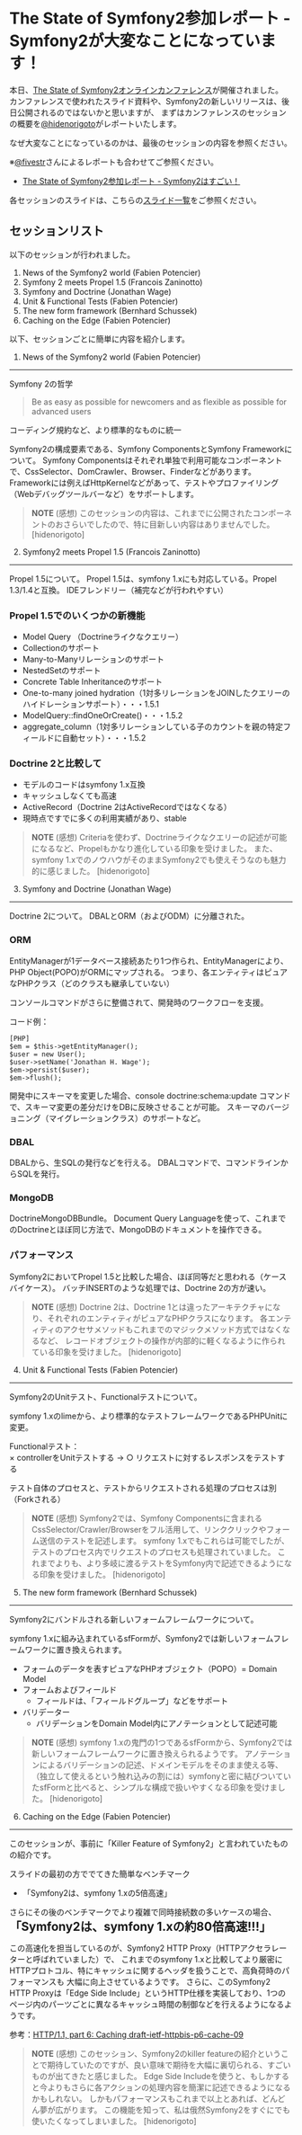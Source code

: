 The State of Symfony2参加レポート - Symfony2が大変なことになっています！
==========================================================================

本日、[The State of Symfony2オンラインカンファレンス](http://www.symfony-live.com/)が開催されました。
カンファレンスで使われたスライド資料や、Symfony2の新しいリリースは、後日公開されるのではないかと思いますが、
まずはカンファレンスのセッションの概要を[@hidenorigoto](http://twitter.com/hidenorigoto)がレポートいたします。

なぜ大変なことになっているのかは、最後のセッションの内容を参照ください。


※[@fivestr](http://twitter.com/fivestr)さんによるレポートも合わせてご参照ください。

- [The State of Symfony2参加レポート - Symfony2はすごい！](20100623-the-state-of-symfony2-2)


各セッションのスライドは、こちらの[スライド一覧](20100624-the-state-of-symfony2-slides)をご参照ください。


セッションリスト
----------------

以下のセッションが行われました。

1. News of the Symfony2 world (Fabien Potencier)
2. Symfony 2 meets Propel 1.5 (Francois Zaninotto)
3. Symfony and Doctrine (Jonathan Wage)
4. Unit & Functional Tests (Fabien Potencier)
5. The new form framework (Bernhard Schussek)
6. Caching on the Edge (Fabien Potencier)

以下、セッションごとに簡単に内容を紹介します。


1. News of the Symfony2 world (Fabien Potencier)
------------------------------------------------

Symfony 2の哲学

> Be as easy as possible for newcomers
> and as flexible as possible for advanced users

コーディング規約など、より標準的なものに統一


Symfony2の構成要素である、Symfony ComponentsとSymfony Frameworkについて。
Symfony Componentsはそれぞれ単独で利用可能なコンポーネントで、CssSelector、DomCrawler、Browser、Finderなどがあります。
Frameworkには例えばHttpKernelなどがあって、テストやプロファイリング（Webデバッグツールバーなど）をサポートします。


> **NOTE**
> (感想)
> このセッションの内容は、これまでに公開されたコンポーネントのおさらいでしたので、特に目新しい内容はありませんでした。
> [hidenorigoto]



2. Symfony2 meets Propel 1.5 (Francois Zaninotto)
--------------------------------------------------

Propel 1.5について。
Propel 1.5は、symfony 1.xにも対応している。Propel 1.3/1.4と互換。
IDEフレンドリー（補完などが行われやすい）

### Propel 1.5でのいくつかの新機能

- Model Query （Doctrineライクなクエリー）
- Collectionのサポート
- Many-to-Manyリレーションのサポート
- NestedSetのサポート
- Concrete Table Inheritanceのサポート
- One-to-many joined hydration（1対多リレーションをJOINしたクエリーのハイドレーションサポート）・・・1.5.1
- ModelQuery::findOneOrCreate()・・・1.5.2
- aggregate_column（1対多リレーションしている子のカウントを親の特定フィールドに自動セット）・・・1.5.2


### Doctrine 2と比較して

- モデルのコードはsymfony 1.x互換
- キャッシュしなくても高速
- ActiveRecord（Doctrine 2はActiveRecordではなくなる）
- 現時点ですでに多くの利用実績があり、stable


> **NOTE**
> (感想)
> Criteriaを使わず、Doctrineライクなクエリーの記述が可能になるなど、Propelもかなり進化している印象を受けました。
> また、symfony 1.xでのノウハウがそのままSymfony2でも使えそうなのも魅力的に感じました。
> [hidenorigoto]



3. Symfony and Doctrine (Jonathan Wage)
---------------------------------------

Doctrine 2について。
DBALとORM（およびODM）に分離された。

### ORM

EntityManagerが1データベース接続あたり1つ作られ、EntityManagerにより、PHP Object(POPO)がORMにマップされる。
つまり、各エンティティはピュアなPHPクラス（どのクラスも継承していない）

コンソールコマンドがさらに整備されて、開発時のワークフローを支援。

コード例：

    [PHP]
    $em = $this->getEntityManager();
    $user = new User();
    $user->setName('Jonathan H. Wage');
    $em->persist($user);
    $em->flush();

開発中にスキーマを変更した場合、console doctrine:schema:update コマンドで、スキーマ変更の差分だけをDBに反映させることが可能。
スキーマのバージョニング（マイグレーションクラス）のサポートなど。


### DBAL

DBALから、生SQLの発行などを行える。
DBALコマンドで、コマンドラインからSQLを発行。


### MongoDB

DoctrineMongoDBBundle。
Document Query Languageを使って、これまでのDoctrineとほぼ同じ方法で、MongoDBのドキュメントを操作できる。


### パフォーマンス

Symfony2においてPropel 1.5と比較した場合、ほぼ同等だと思われる（ケースバイケース）。
バッチINSERTのような処理では、Doctrine 2の方が速い。


> **NOTE**
> (感想)
> Doctrine 2は、Doctrine 1とは違ったアーキテクチャになり、それぞれのエンティティがピュアなPHPクラスになります。
> 各エンティティのアクセサメソッドもこれまでのマジックメソッド方式ではなくなるなど、
> レコードオブジェクトの操作が内部的に軽くなるように作られている印象を受けました。
> [hidenorigoto]



4. Unit & Functional Tests (Fabien Potencier)
---------------------------------------------

Symfony2のUnitテスト、Functionalテストについて。

symfony 1.xのlimeから、より標準的なテストフレームワークであるPHPUnitに変更。

Functionalテスト：<br />
× controllerをUnitテストする → ○ リクエストに対するレスポンスをテストする

テスト自体のプロセスと、テストからリクエストされる処理のプロセスは別（Forkされる）


> **NOTE**
> (感想)
> Symfony2では、Symfony Componentsに含まれるCssSelector/Crawler/Browserをフル活用して、リンククリックやフォーム送信のテストを記述します。
> symfony 1.xでもこれらは可能でしたが、テストのプロセス内でリクエストのプロセスも処理されていました。
> これまでよりも、より多岐に渡るテストをSymfony内で記述できるようになる印象を受けました。
> [hidenorigoto]



5. The new form framework (Bernhard Schussek)
---------------------------------------------

Symfony2にバンドルされる新しいフォームフレームワークについて。

symfony 1.xに組み込まれているsfFormが、Symfony2では新しいフォームフレームワークに置き換えられます。

- フォームのデータを表すピュアなPHPオブジェクト（POPO）= Domain Model
- フォームおよびフィールド
  - フィールドは、「フィールドグループ」などをサポート
- バリデーター
  - バリデーションをDomain Model内にアノテーションとして記述可能


> **NOTE**
> (感想)
> symfony 1.xの鬼門の1つであるsfFormから、Symfony2では新しいフォームフレームワークに置き換えられるようです。
> アノテーションによるバリデーションの記述、ドメインモデルをそのまま使える等、（独立して使えるという触れ込みの割には）symfonyと密に結びついていたsfFormと比べると、シンプルな構成で扱いやすくなる印象を受けました。
> [hidenorigoto]



6. Caching on the Edge (Fabien Potencier)
-----------------------------------------

このセッションが、事前に「Killer Feature of Symfony2」と言われていたものの紹介です。

スライドの最初の方ででてきた簡単なベンチマーク
- 「Symfony2は、symfony 1.xの5倍高速」

さらにその後のベンチマークでより複雑で同時接続数の多いケースの場合、<span style="font-size: 1.5em; font-weight: bold;">「Symfony2は、symfony 1.xの約80倍高速!!!」</span>


この高速化を担当しているのが、Symfony2 HTTP Proxy（HTTPアクセラレーターと呼ばれていました）で、
これまでのsymfony 1.xと比較してより厳密にHTTPプロトコル、特にキャッシュに関するヘッダを扱うことで、高負荷時のパフォーマンスも
大幅に向上させているようです。
さらに、このSymfony2 HTTP Proxyは「Edge Side Include」というHTTP仕様を実装しており、1つのページ内のパーツごとに異なるキャッシュ時間の制御などを行えるようになるようです。


参考：[HTTP/1.1, part 6: Caching draft-ietf-httpbis-p6-cache-09](http://datatracker.ietf.org/doc/draft-ietf-httpbis-p6-cache/)


> **NOTE**
> (感想)
> このセッション、Symfony2のkiller featureの紹介ということで期待していたのですが、良い意味で期待を大幅に裏切られる、すごいものが出てきたと感じました。
> Edge Side Includeを使うと、もしかすると今よりもさらに各アクションの処理内容を簡潔に記述できるようになるかもしれない。
> しかもパフォーマンスもこれまで以上とあれば、どんどん夢が広がります。
> この機能を知って、私は俄然Symfony2をすぐにでも使いたくなってしまいました。
> [hidenorigoto]



